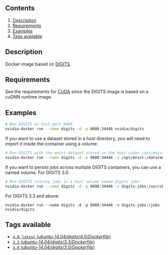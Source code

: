 ## Contents
1. [Description](#description)
1. [Requirements](#requirements)
1. [Examples](#examples)
1. [Tags available](#tags-available)

## Description
Docker image based on [DIGITS](https://github.com/NVIDIA/DIGITS).

## Requirements
See the requirements for [CUDA](CUDA#requirements) since the DIGITS image is based on a cuDNN runtime image.

## Examples

```sh
# Run DIGITS on host port 8080
nvidia-docker run --name digits -d -p 8080:34448 nvidia/digits
```
If you want to use a dataset stored in a host directory, you will need to import it inside the container using a volume:
```sh
# Run DIGITS with the mnist dataset stored on the host under /opt/mnist
nvidia-docker run --name digits -d -p 8080:34448 -v /opt/mnist:/data/mnist nvidia/digits
```

If you want to persist jobs across multiple DIGITS containers, you can use a named volume. For DIGITS 3.0:
```sh
# Run DIGITS storing jobs in a host volume named digits-jobs
nvidia-docker run --name digits -d -p 8080:34448 -v digits-jobs:/usr/share/digits/digits/jobs nvidia/digits
```
For DIGITS 3.3 and above:
```
nvidia-docker run --name digits -d -p 8080:34448 -v digits-jobs:/jobs nvidia/digits
```

## Tags available
- [`4.0`, `latest` (*ubuntu-14.04/digits/4.0/Dockerfile*)](https://github.com/NVIDIA/nvidia-docker/blob/master/ubuntu-14.04/digits/4.0/Dockerfile)
- [`3.3` (*ubuntu-14.04/digits/3.3/Dockerfile*)](https://github.com/NVIDIA/nvidia-docker/blob/master/ubuntu-14.04/digits/3.3/Dockerfile)
- [`3.0` (*ubuntu-14.04/digits/3.0/Dockerfile*)](https://github.com/NVIDIA/nvidia-docker/blob/master/ubuntu-14.04/digits/3.0/Dockerfile)

